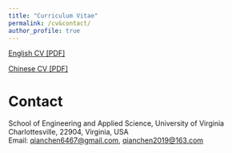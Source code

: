```yaml
---
title: "Curriculum Vitae"
permalink: /cv&contact/
author_profile: true
---
```


[English CV [PDF]](https://moonlight-wine.github.io/files/cv/Uva_Chen_Qian.pdf)

[Chinese CV [PDF]](https://moonlight-wine.github.io/files/cv/钱晨_弗吉尼亚大学研究生.pdf)

# Contact
School of Engineering and Applied Science, University of Virginia<br>
Charlottesville, 22904, Virginia, USA<br>
Email: qianchen6467@gmail.com, qianchen2019@163.com
